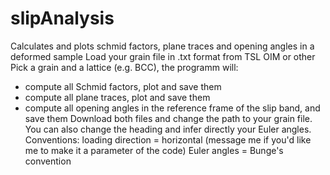 # slipAnalysis
Calculates and plots schmid factors, plane traces and opening angles in a deformed sample
Load your grain file in .txt format from TSL OIM or other
Pick a grain and a lattice (e.g. BCC), the programm will:
  - compute all Schmid factors, plot and save them
  - compute all plane traces, plot and save them
  - compute all opening angles in the reference frame of the slip band, and save them
Download both files and change the path to your grain file. You can also change the heading and infer directly your Euler angles.
Conventions: loading direction = horizontal (message me if you'd like me to make it a parameter of the code)
Euler angles = Bunge's convention
